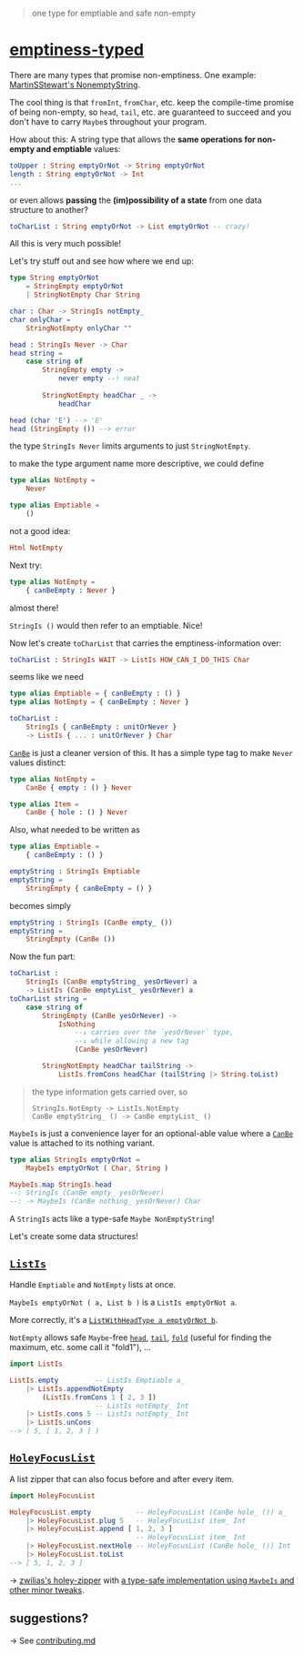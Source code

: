 > one type for emptiable and safe non-empty

# [emptiness-typed](https://package.elm-lang.org/packages/lue-bird/elm-emptiness-typed/latest/)

There are many types that promise non-emptiness. One example: [MartinSStewart's NonemptyString](https://dark.elm.dmy.fr/packages/MartinSStewart/elm-nonempty-string/latest/).

The cool thing is that `fromInt`, `fromChar`, etc. keep the compile-time promise of being non-empty, so `head`, `tail`, etc. are guaranteed to succeed and you don't have to carry `Maybe`s throughout your program.

How about this: A string type that allows the **same operations for non-empty and emptiable** values:

```elm
toUpper : String emptyOrNot -> String emptyOrNot
length : String emptyOrNot -> Int
...
```
or even allows **passing** the **(im)possibility of a state** from one data structure to another?
```elm
toCharList : String emptyOrNot -> List emptyOrNot -- crazy!
```

All this is very much possible!

Let's try stuff out and see how where we end up:

```elm
type String emptyOrNot
    = StringEmpty emptyOrNot
    | StringNotEmpty Char String

char : Char -> StringIs notEmpty_
char onlyChar =
    StringNotEmpty onlyChar ""

head : StringIs Never -> Char
head string =
    case string of
        StringEmpty empty ->
            never empty --! neat
        
        StringNotEmpty headChar _ ->
            headChar

head (char 'E') --> 'E'
head (StringEmpty ()) --> error
```

the type `StringIs Never` limits arguments to just `StringNotEmpty`.

to make the type argument name more descriptive, we could define

```elm
type alias NotEmpty =
    Never

type alias Emptiable =
    ()
```

not a good idea:

```elm
Html NotEmpty
```

Next try:

```elm
type alias NotEmpty =
    { canBeEmpty : Never }
```

almost there!

`StringIs ()` would then refer to an emptiable. Nice!

Now let's create `toCharList` that carries the emptiness-information over:

```elm
toCharList : StringIs WAIT -> ListIs HOW_CAN_I_DO_THIS Char
```

seems like we need

```elm
type alias Emptiable = { canBeEmpty : () }
type alias NotEmpty = { canBeEmpty : Never }

toCharList :
    StringIs { canBeEmpty : unitOrNever }
    -> ListIs { ... : unitOrNever } Char
```

[`CanBe`](MaybeIs#CanBe) is just a cleaner version of this.
It has a simple type tag to make `Never` values distinct:

```elm
type alias NotEmpty =
    CanBe { empty : () } Never

type alias Item =
    CanBe { hole : () } Never
```

Also, what needed to be written as

```elm
type alias Emptiable =
    { canBeEmpty : () }

emptyString : StringIs Emptiable
emptyString =
    StringEmpty { canBeEmpty = () }
```

becomes simply

```elm
emptyString : StringIs (CanBe empty_ ())
emptyString =
    StringEmpty (CanBe ())
```

Now the fun part:

```elm
toCharList :
    StringIs (CanBe emptyString_ yesOrNever) a
    -> ListIs (CanBe emptyList_ yesOrNever) a
toCharList string =
    case string of
        StringEmpty (CanBe yesOrNever) ->
            IsNothing
                --↓ carries over the `yesOrNever` type,
                --↓ while allowing a new tag
                (CanBe yesOrNever)

        StringNotEmpty headChar tailString ->
            ListIs.fromCons headChar (tailString |> String.toList)
```

> the type information gets carried over, so
>
>     StringIs.NotEmpty -> ListIs.NotEmpty
>     CanBe emptyString_ () -> CanBe emptyList_ ()

`MaybeIs` is just a convenience layer for an optional-able value
where a [`CanBe`](MaybeIs#CanBe) value is attached to its nothing variant.

```elm
type alias StringIs emptyOrNot =
    MaybeIs emptyOrNot ( Char, String )

MaybeIs.map StringIs.head
--: StringIs (CanBe empty_ yesOrNever)
--: -> MaybeIs (CanBe nothing_ yesOrNever) Char
```

A `StringIs` acts like a type-safe `Maybe NonEmptyString`!

Let's create some data structures!

## [`ListIs`](ListIs)

Handle `Emptiable` and `NotEmpty` lists at once.

`MaybeIs emptyOrNot ( a, List b )` is a `ListIs emptyOrNot a`.

More correctly, it's a [`ListWithHeadType a emptyOrNot b`](ListIs#ListWithHeadType).

`NotEmpty` allows safe `Maybe`-free [`head`](ListIs#head), [`tail`](ListIs#tail), [`fold`](ListIs#fold) (useful for finding the maximum, etc. some call it "fold1"), ...

```elm
import ListIs

ListIs.empty         -- ListIs Emptiable a_
    |> ListIs.appendNotEmpty
        (ListIs.fromCons 1 [ 2, 3 ])
                     -- ListIs notEmpty_ Int
    |> ListIs.cons 5 -- ListIs notEmpty_ Int
    |> ListIs.unCons
--> ( 5, [ 1, 2, 3 ] )
```

## [`HoleyFocusList`](HoleyFocusList)

A list zipper that can also focus before and after every item.

```elm
import HoleyFocusList

HoleyFocusList.empty           -- HoleyFocusList (CanBe hole_ ()) a_
    |> HoleyFocusList.plug 5   -- HoleyFocusList item_ Int
    |> HoleyFocusList.append [ 1, 2, 3 ]
                               -- HoleyFocusList item_ Int
    |> HoleyFocusList.nextHole -- HoleyFocusList (CanBe hole_ ()) Int
    |> HoleyFocusList.toList
--> [ 5, 1, 2, 3 ]
```

→ [zwilias's holey-zipper](https://package.elm-lang.org/packages/zwilias/elm-holey-zipper/latest) with [a type-safe implementation using `MaybeIs` and other minor tweaks](https://github.com/lue-bird/elm-emptiness-typed/blob/master/changes.md).

## suggestions?
→ See [contributing.md](https://github.com/lue-bird/elm-emptiness-typed/blob/master/contributing.md)
